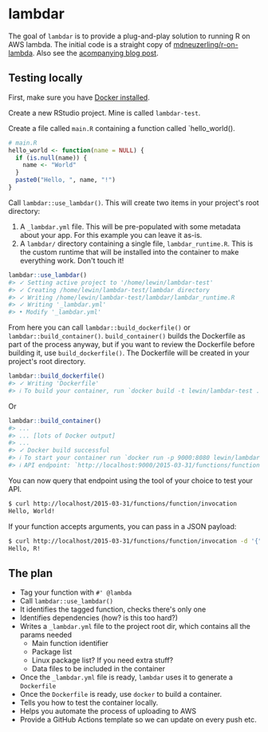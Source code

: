 # lambdar

<!-- badges: start -->
<!-- badges: end -->

The goal of `lambdar` is to provide a plug-and-play solution to running R on AWS lambda. The initial
code is a straight copy of [mdneuzerling/r-on-lambda](https://github.com/mdneuzerling/r-on-lambda).
Also see the 
[acompanying blog post](https://mdneuzerling.com/post/r-on-aws-lambda-with-containers/).


## Testing locally

First, make sure you have [Docker installed](https://docs.docker.com/get-docker/).

Create a new RStudio project. Mine is called `lambdar-test`.

Create a file called `main.R` containing a function called `hello_world().

``` r
# main.R
hello_world <- function(name = NULL) {
  if (is.null(name)) {
    name <- "World"
  }
  paste0("Hello, ", name, "!")
}
```

Call `lambdar::use_lambdar()`. This will create two items in your project's root directory:

1. A `_lambdar.yml` file. This will be pre-populated with some metadata about your app. For this
   example you can leave it as-is.
2. A `lambdar/` directory containing a single file, `lambdar_runtime.R`. This is the custom runtime
   that will be installed into the container to make everything work. Don't touch it!
   
``` r
lambdar::use_lambdar()
#> ✓ Setting active project to '/home/lewin/lambdar-test'
#> ✓ Creating /home/lewin/lambdar-test/lambdar directory
#> ✓ Writing /home/lewin/lambdar-test/lambdar/lambdar_runtime.R
#> ✓ Writing '_lambdar.yml'
#> • Modify '_lambdar.yml'
```
   
From here you can call `lambdar::build_dockerfile()` or `lambdar::build_container()`.
`build_container()` builds the Dockerfile as part of the process anyway, but if you want to review
the Dockerfile before building it, use `build_dockerfile()`. The Dockerfile will be created in your
project's root directory.

``` r
lambdar::build_dockerfile()
#> ✓ Writing 'Dockerfile'
#> ℹ To build your container, run `docker build -t lewin/lambdar-test .`
```

Or

``` r
lambdar::build_container()
#> ...
#> ... [lots of Docker output]
#> ...
#> ✓ Docker build successful
#> ℹ To start your container run `docker run -p 9000:8080 lewin/lambdar-test main.hello_world`
#> ℹ API endpoint: `http://localhost:9000/2015-03-31/functions/function/invocations`
```

You can now query that endpoint using the tool of your choice to test your API.

``` bash
$ curl http://localhost/2015-03-31/functions/function/invocation
Hello, World!
```

If your function accepts arguments, you can pass in a JSON payload:

``` bash
$ curl http://localhost/2015-03-31/functions/function/invocation -d '{"name": "R"}'
Hello, R!
```

## The plan

* Tag your function with `#' @lambda`
* Call `lambdar::use_lambdar()`
* It identifies the tagged function, checks there's only one
* Identifies dependencies (how? is this too hard?)
* Writes a `_lambdar.yml` file to the project root dir, which contains all the params needed
  * Main function identifier
  * Package list
  * Linux package list? If you need extra stuff?
  * Data files to be included in the container
* Once the `_lambdar.yml` file is ready, `lambdar` uses it to generate a `Dockerfile`
* Once the `Dockerfile` is ready, use `docker` to build a container.
* Tells you how to test the container locally.
* Helps you automate the process of uploading to AWS
* Provide a GitHub Actions template so we can update on every push etc.
